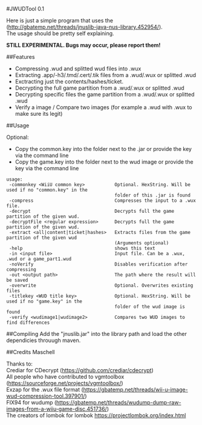 #JWUDTool 0.1

Here is just a simple program that uses the (http://gbatemp.net/threads/jnuslib-java-nus-library.452954/).  
The usage should be pretty self explaining.

**STILL EXPERIMENTAL. Bugs may occur, please report them!**

##Features

* Compressing .wud and splitted wud files into .wux
* Extracting .app/-h3/.tmd/.cert/.tik files from a .wud/.wux or splitted .wud
* Exctracting just the contents/hashes/ticket.
* Decrypting the full game partition from a .wud/.wux or splitted .wud
* Decrypting specific files the game partition from a .wud/.wux or splitted .wud
* Verify a image / Compare two images (for example a .wud with .wux to make sure its legit)

##Usage

Optional:
- Copy the common.key into the folder next to the .jar or provide the key via the command line
- Copy the game.key into the folder next to the wud image or provide the key via the command line

```
usage:
 -commonkey <WiiU common key>           Optional. HexString. Will be used if no "common.key" in the
                                        folder of this .jar is found
 -compress                              Compresses the input to a .wux file.
 -decrypt                               Decrypts full the game partition of the given wud.
 -decryptFile <regular expression>      Decrypts full the game partition of the given wud.
 -extract <all|content|ticket|hashes>   Extracts files from the game partition of the given wud
                                        (Arguments optional)
 -help                                  shows this text
 -in <input file>                       Input file. Can be a .wux, .wud or a game_part1.wud
 -noVerify                              Disables verification after compressing
 -out <output path>                     The path where the result will be saved
 -overwrite                             Optional. Overwrites existing files
 -titlekey <WUD title key>              Optional. HexString. Will be used if no "game.key" in the
                                        folder of the wud image is found
 -verify <wudimage1|wudimage2>          Compares two WUD images to find differences
 ```
 
##Compiling
Add the "jnuslib.jar" into the library path and load the other dependicies throuugh maven.

##Credits
Maschell  

Thanks to:  
Crediar for CDecrypt (https://github.com/crediar/cdecrypt)  
All people who have contributed to vgmtoolbox (https://sourceforge.net/projects/vgmtoolbox/)  
Exzap for the .wux file format (https://gbatemp.net/threads/wii-u-image-wud-compression-tool.397901/)  
FIX94 for wudump (https://gbatemp.net/threads/wudump-dump-raw-images-from-a-wiiu-game-disc.451736/)  
The creators of lombok for lombok https://projectlombok.org/index.html  
